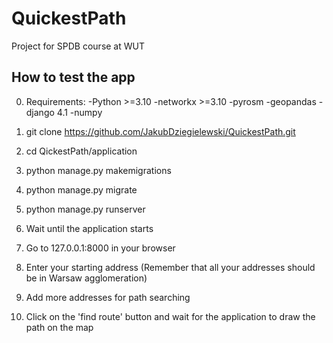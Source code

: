 # QuickestPath
Project for SPDB course at WUT

## How to test the app

0. Requirements:
    -Python >=3.10
    -networkx >=3.10 
    -pyrosm
    -geopandas
    -django 4.1
    -numpy

1. git clone https://github.com/JakubDziegielewski/QuickestPath.git

2. cd QickestPath/application

3. python manage.py makemigrations

4. python manage.py migrate

5. python manage.py runserver

6. Wait until the application starts

7. Go to 127.0.0.1:8000 in your browser

8. Enter your starting address (Remember that all your addresses should be in Warsaw agglomeration)

9. Add more addresses for path searching

10. Click on the 'find route' button and wait for the application to draw the path on the map
